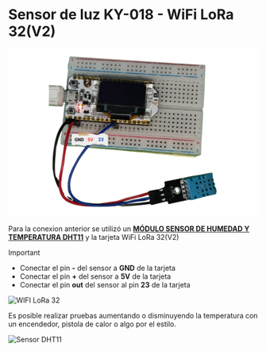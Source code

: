# Sensor de luz KY-018 - WiFi LoRa 32(V2)

![Conexion](https://github.com/SantiagoGomezfpv/SensorDHT11-ESP32/blob/main/conexiones.png)

Para la conexion anterior se utilizó un **[MÓDULO SENSOR DE HUMEDAD Y TEMPERATURA DHT11](https://laelectronica.com.gt/modulo-sensor-de-humedad-y-temperatura-dht11 "MÓDULO SENSOR DE HUMEDAD Y TEMPERATURA DHT11")** y la tarjeta WiFi LoRa 32(V2)

>[!IMPORTANT]
> - Conectar el pin **-** del sensor a **GND** de la tarjeta 
> - Conectar el pin **+** del sensor a **5V** de la tarjeta 
> - Conectar el pin **out** del sensor al pin **23** de la tarjeta 

![WIFI LoRa 32](https://escapequotes.net/wp-content/uploads/2021/02/WIFI_LoRa_32_V2-Heltec-pinout-diagram-2048x1031.jpg "WIFI LoRa 32")

Es posible realizar pruebas aumentando o disminuyendo la temperatura con un encendedor, pistola de calor o algo por el estilo.

![Sensor DHT11](https://laelectronica.com.gt/image/cache/catalog/Productos/M%C3%B3dulos/3x-dht11-temperature-and-relative-humidity-1200x1200.jpg)
